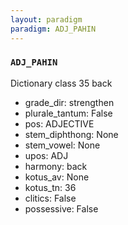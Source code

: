 ```yaml
---
layout: paradigm
paradigm: ADJ_PAHIN
---
```

### ` ADJ_PAHIN `

Dictionary class 35 back
* grade_dir: strengthen
* plurale_tantum: False
* pos: ADJECTIVE
* stem_diphthong: None
* stem_vowel: None
* upos: ADJ
* harmony: back
* kotus_av: None
* kotus_tn: 36
* clitics: False
* possessive: False
